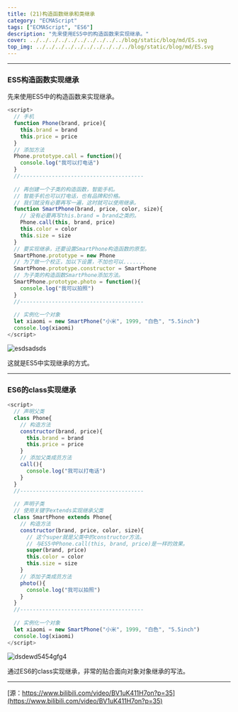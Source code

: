 ```yaml
---
title: (21)构造函数继承和类继承
category: "ECMAScript"
tags: ["ECMAScript", "ES6"]
description: "先来使用ES5中的构造函数来实现继承。"
cover: ../../../../../../../../../../blog/static/blog/md/ES.svg
top_img: ../../../../../../../../../../blog/static/blog/md/ES.svg
---
```


***

### ES5构造函数实现继承

先来使用ES5中的构造函数来实现继承。

```js es5
<script>
  // 手机
  function Phone(brand, price){
    this.brand = brand
    this.price = price
  }
  // 添加方法
  Phone.prototype.call = function(){
    console.log("我可以打电话")
  }
  //---------------------------------------
  
  // 再创建一个子类的构造函数，智能手机。
  // 智能手机也可以打电话，也有品牌和价格。
  // 我们就没有必要再写一遍，这时就可以使用继承。
  function SmartPhone(brand, price, color, size){
    // 没有必要再写this.brand = brand之类的。
    Phone.call(this, brand, price)
    this.color = color
    this.size = size
  }
  // 要实现继承，还要设置SmartPhone构造函数的原型。
  SmartPhone.prototype = new Phone
  // 为了做一个校正，加以下设置，不加也可以.......
  SmartPhone.prototype.constructor = SmartPhone
  // 为子类的构造函数SmartPhone添加方法。
  SmartPhone.prototype.photo = function(){
    console.log("我可以拍照")
  }
  //---------------------------------------
  
  // 实例化一个对象
  let xiaomi = new SmartPhone("小米", 1999, "白色", "5.5inch")
  console.log(xiaomi)
</script>
```


![esdsadsds](../../../../../../../../../../blog/static/blog/md/esdsadsds.png)

这就是ES5中实现继承的方式。

***

### ES6的class实现继承

```js es6
<script>
  // 声明父类
  class Phone{
    // 构造方法
    constructor(brand, price){
      this.brand = brand
      this.price = price
    }
    // 添加父类成员方法
    call(){
      console.log("我可以打电话")
    }
  }
  //---------------------------------------
  
  // 声明子类
  // 使用关键字extends实现继承父类
  class SmartPhone extends Phone{
    // 构造方法
    constructor(brand, price, color, size){
      // 这个super就是父类中的constructor方法。
      // 与ES5中Phone.call(this, brand, price)是一样的效果。
      super(brand, price)
      this.color = color
      this.size = size
    }
    // 添加子类成员方法
    photo(){
      console.log("我可以拍照")
    }
  }
  //---------------------------------------
  
  // 实例化一个对象
  let xiaomi = new SmartPhone("小米", 1999, "白色", "5.5inch")
  console.log(xiaomi)
</script>
```

![dsdewd5454gfg4](../../../../../../../../../../blog/static/blog/md/dsdewd5454gfg4.png)

通过ES6的class实现继承，非常的贴合面向对象对象继承的写法。

***

[源：https://www.bilibili.com/video/BV1uK411H7on?p=35](https://www.bilibili.com/video/BV1uK411H7on?p=35)
